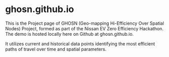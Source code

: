 ghosn.github.io
===============

This is the Project page of GHOSN (Geo-mapping Hi-Efficiency Over Spatial Nodes) Project, formed as part of the Nissan EV Zero Efficiency Hackathon.  The demo is hosted locally here on Github at ghosn.github.io.

It utilizes current and historical data points identifying the most efficient paths of travel over time and spatial parameters. 